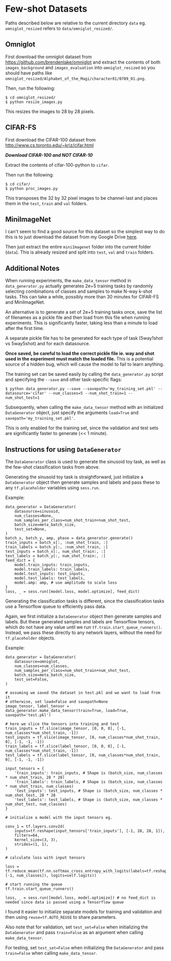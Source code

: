 # Few-shot Datasets

Paths described below are relative to the current directory `data` eg. `omniglot_resized` refers to `data/omniglot_resized/`.

## Omniglot

First download the omniglot dataset from https://github.com/brendenlake/omniglot and extract the contents of both `images_background` and `images_evaluation` into `omniglot_resized` so you should have paths like `omniglot_resized/Alphabet_of_the_Magi/character01/0709_01.png`.

Then, run the following:

```
$ cd omniglot_resized/
$ python resize_images.py
```

This resizes the images to 28 by 28 pixels.

## CIFAR-FS

First download the CIFAR-100 dataset from http://www.cs.toronto.edu/~kriz/cifar.html

***Download CIFAR-100 and NOT CIFAR-10***

Extract the contents of cifar-100-python to `cifar`.

Then run the following:

```
$ cd cifar/
$ python proc_images.py
```

This transposes the 32 by 32 pixel images to be channel-last and places them in the `test`, `train` and `val` folders.

## MiniImageNet

I can't seem to find a good source for this dataset so the simplest way to do this is to just download the dataset from my Google Drive [here](https://drive.google.com/file/d/16pifyDIvxxI0ILEtw587-Kpx1HcaU9e3/view?usp=sharing).

Then just extract the entire `miniImagenet` folder into the current folder (`data`).
This is already resized and split into `test`, `val` and `train` folders.

## Additional Notes

When running experiments, the `make_data_tensor` method in `data_generator.py` actually generates 2e+5 training tasks by randomly selecting combinations of classes and samples to make N-way k-shot tasks. This can take a while, possibly more than 30 minutes for CIFAR-FS and MiniImageNet. 

An alternative is to generate a set of 2e+5 training tasks once, save the list of filenames as a pickle file and then load from this file when running experiments. This is significantly faster, taking less than a minute to load after the first time. 

A separate pickle file has to be generated for each type of task (5way1shot vs 5way5shot) and for each datasource.

**Once saved, be careful to load the correct pickle file ie. way and shot used in the experiment must match the loaded file.** This is a potential source of a hidden bug, which will cause the model to fail to learn anything.

The training set can be saved easily by calling the `data_generator.py` script and specifying the `--save`  and other task-specific flags:

```
$ python data_generator.py --save --savepath='my_training_set.pkl' --datasource='cifar' --num_classes=5 --num_shot_train=1 --num_shot_test=1
```

Subsequently, when calling the `make_data_tensor` method with an initialized `DataGenerator` object, just specify the arguments `load=True` and `savepath='my_training_set.pkl'`.

This is only enabled for the training set, since the validation and test sets are significantly faster to generate (<< 1 minute).

## Instructions for using `DataGenerator`

The `DataGenerator` class is used to generate the sinusoid toy task, as well as the few-shot classification tasks from above.

Generating the sinusoid toy task is straightforward, just initialize a `DataGenerator` object then generate samples and labels and pass these to any `tf.placeholder` variables using `sess.run`.

Example:

```
data_generator = DataGenerator(
	datasource=sinusoid,
	num_classes=None,
	num_samples_per_class=num_shot_train+num_shot_test,
	batch_size=meta_batch_size,
	test_set=None,
)
batch_x, batch_y, amp, phase = data_generator.generate()
train_inputs = batch_x[:, :num_shot_train, :]
train_labels = batch_y[:, :num_shot_train, :]
test_inputs = batch_x[:, num_shot_train:, :]
test_labels = batch_y[:, num_shot_train:, :]
feed_dict = {
	model.train_inputs: train_inputs,
	model.train_labels: train_labels,
	model.test_inputs: test_inputs,
	model.test_labels: test_labels,
	model.amp: amp, # use amplitude to scale loss
}
loss, _ = sess.run([model.loss, model.optimize], feed_dict)
```

Generating the classification tasks is different, since the classification tasks use a Tensorflow queue to efficiently pass data. 

Again, we first initialize a `DataGenerator` object then generate samples and labels. But these generated samples and labels are Tensorflow tensors, which do not have any value until we run `tf.train.start_queue_runners()`. Instead, we pass these directly to any network layers, without the need for `tf.placeholder` objects.

Example:

```
data_generator = DataGenerator(
	datasource=omniglot,
	num_classes=num_classes,
	num_samples_per_class=num_shot_train+num_shot_test,
	batch_size=meta_batch_size,
	test_set=False,
)

# assuming we saved the dataset in test.pkl and we want to load from it
# otherwise, set load=False and savepath=None
image_tensor, label_tensor = data_generator.make_data_tensor(train=True, load=True, savepath='test.pkl') 

# here we slice the tensors into training and test
train_inputs = tf.slice(image_tensor, [0, 0, 0], [-1, num_classes*num_shot_train, -1])
test_inputs = tf.slice(image_tensor, [0, num_classes*num_shot_train, 0], [-1, -1, -1])
train_labels = tf.slice(label_tensor, [0, 0, 0], [-1, num_classes*num_shot_train, -1])
test_labels = tf.slice(label_tensor, [0, num_classes*num_shot_train, 0], [-1, -1, -1])

input_tensors = {
	'train_inputs': train_inputs, # Shape is (batch_size, num_classes * num_shot_train, 28 * 28)
	'train_labels': train_labels, # Shape is (batch_size, num_classes * num_shot_train, num_classes)
	'test_inputs': test_inputs, # Shape is (batch_size, num_classes * num_shot_test, 28 * 28
	'test_labels': test_labels, # Shape is (batch_size, num_classes * num_shot_test, num_classes)
}

# initialize a model with the input tensors eg.

conv_1 = tf.layers.conv2d(
	inputs=tf.reshape(input_tensors['train_inputs'], [-1, 28, 28, 1]),
	filters=64,
	kernel_size=(3, 3),
	strides=(1, 1),
)

# calculate loss with input tensors

loss = tf.reduce_mean(tf.nn.softmax_cross_entropy_with_logits(labels=tf.reshape(input_tensors['train_labels'], [-1, num_classes]), logits=self.logits))

# start running the queue
tf.train.start_queue_runners()

loss, _ = sess.run([model.loss, model.optimize]) # no feed_dict is needed since data is passed using a Tensorflow queue
```

I found it easier to initialize separate models for training and validation and then using `reuse=tf.AUTO_REUSE` to share parameters.

Also note that for validation, set `test_set=False` when initializing the `DataGenerator` and pass `train=False` as an argument when calling `make_data_tensor`.

For testing, set `test_set=False` when initializing the `DataGenerator` and pass `train=False` when calling `make_data_tensor`.
